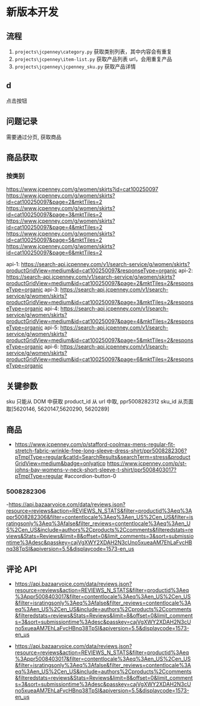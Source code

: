 # 新版本开发

## 流程

1. `projects\jcpenney\category.py` 获取类别列表，其中内容会有重复
2. `projects\jcpenney\item-list.py` 获取产品列表 url，会用重复产品
3. `projects\jcpenney\jcpenney_sku.py` 获取产品详情

## d

点击按钮

## 问题记录

需要通过分页, 获取商品

## 商品获取

### 按类别

https://www.jcpenney.com/g/women/skirts?id=cat100250097
https://www.jcpenney.com/g/women/skirts?id=cat100250097&page=2&mktTiles=2
https://www.jcpenney.com/g/women/skirts?id=cat100250097&page=3&mktTiles=2
https://www.jcpenney.com/g/women/skirts?id=cat100250097&page=4&mktTiles=2
https://www.jcpenney.com/g/women/skirts?id=cat100250097&page=5&mktTiles=2
https://www.jcpenney.com/g/women/skirts?id=cat100250097&page=6&mktTiles=2

api-1: https://search-api.jcpenney.com/v1/search-service/g/women/skirts?productGridView=medium&id=cat100250097&responseType=organic
api-2: https://search-api.jcpenney.com/v1/search-service/g/women/skirts?productGridView=medium&id=cat100250097&page=2&mktTiles=2&responseType=organic
api-3: https://search-api.jcpenney.com/v1/search-service/g/women/skirts?productGridView=medium&id=cat100250097&page=3&mktTiles=2&responseType=organic
api-4: https://search-api.jcpenney.com/v1/search-service/g/women/skirts?productGridView=medium&id=cat100250097&page=4&mktTiles=2&responseType=organic
api-5: https://search-api.jcpenney.com/v1/search-service/g/women/skirts?productGridView=medium&id=cat100250097&page=5&mktTiles=2&responseType=organic
api-6: https://search-api.jcpenney.com/v1/search-service/g/women/skirts?productGridView=medium&id=cat100250097&page=6&mktTiles=2&responseType=organic

## 关键参数

sku 只能从 DOM 中获取
product_id 从 url 中取, ppr5008282312
sku_id 从页面取[5620146, 5620147,5620290, 5620289]

## 商品

- https://www.jcpenney.com/p/stafford-coolmax-mens-regular-fit-stretch-fabric-wrinkle-free-long-sleeve-dress-shirt/ppr5008282306?pTmplType=regular&catId=SearchResults&searchTerm=stress&productGridView=medium&badge=onlyatjcp
  https://www.jcpenney.com/p/st-johns-bay-womens-v-neck-short-sleeve-t-shirt/ppr5008403017?pTmplType=regular
  #accordion-button-0

### 5008282306

-https://api.bazaarvoice.com/data/reviews.json?resource=reviews&action=REVIEWS_N_STATS&filter=productid%3Aeq%3Appr5008282306&filter=contentlocale%3Aeq%3Aen_US%2Cen_US&filter=isratingsonly%3Aeq%3Afalse&filter_reviews=contentlocale%3Aeq%3Aen_US%2Cen_US&include=authors%2Cproducts%2Ccomments&filteredstats=reviews&Stats=Reviews&limit=8&offset=0&limit_comments=3&sort=submissiontime%3Adesc&passkey=cajVgXWY2XDAH2N3cUno5xueaAM7EhLaFvcHBnq38TpSI&apiversion=5.5&displaycode=1573-en_us

## 评论 API

- https://api.bazaarvoice.com/data/reviews.json?resource=reviews&action=REVIEWS_N_STATS&filter=productid%3Aeq%3Appr5008403017&filter=contentlocale%3Aeq%3Aen_US%2Cen_US&filter=isratingsonly%3Aeq%3Afalse&filter_reviews=contentlocale%3Aeq%3Aen_US%2Cen_US&include=authors%2Cproducts%2Ccomments&filteredstats=reviews&Stats=Reviews&limit=8&offset=0&limit_comments=3&sort=submissiontime%3Adesc&passkey=cajVgXWY2XDAH2N3cUno5xueaAM7EhLaFvcHBnq38TpSI&apiversion=5.5&displaycode=1573-en_us

- https://api.bazaarvoice.com/data/reviews.json?resource=reviews&action=REVIEWS_N_STATS&filter=productid%3Aeq%3Appr5008403017&filter=contentlocale%3Aeq%3Aen_US%2Cen_US&filter=isratingsonly%3Aeq%3Afalse&filter_reviews=contentlocale%3Aeq%3Aen_US%2Cen_US&include=authors%2Cproducts%2Ccomments&filteredstats=reviews&Stats=Reviews&limit=8&offset=0&limit_comments=3&sort=submissiontime%3Adesc&passkey=cajVgXWY2XDAH2N3cUno5xueaAM7EhLaFvcHBnq38TpSI&apiversion=5.5&displaycode=1573-en_us
